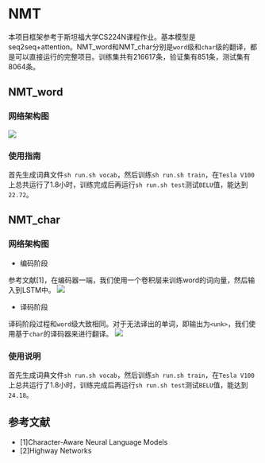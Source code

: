 # NMT
本项目框架参考于斯坦福大学CS224N课程作业。基本模型是seq2seq+attention。NMT_word和NMT_char分别是`word`级和`char`级的翻译，都是可以直接运行的完整项目。训练集共有216617条，验证集有851条，测试集有8064条。

## NMT_word

### 网络架构图

![](https://github.com/wxzcyy/NMT/blob/master/pictures/word_network.jpg)

### 使用指南

首先生成词典文件`sh run.sh vocab`，然后训练`sh run.sh train`，在`Tesla V100`上总共运行了1.8小时，训练完成后再运行`sh run.sh test`测试`BELU`值，能达到`22.72`。

## NMT_char

### 网络架构图
* 编码阶段

参考文献[1]，在编码器一端，我们使用一个卷积层来训练word的词向量，然后输入到LSTM中。
![](https://github.com/wxzcyy/NMT/blob/master/pictures/char_network_encoder.jpg)

* 译码阶段

译码阶段过程和`word`级大致相同。对于无法译出的单词，即输出为`<unk>`，我们使用基于`char`的译码器来进行翻译。
![](https://github.com/wxzcyy/NMT/blob/master/pictures/char_network_decoder.jpg)
### 使用说明
首先生成词典文件`sh run.sh vocab`，然后训练`sh run.sh train`，在`Tesla V100`上总共运行了1.8小时，训练完成后再运行`sh run.sh test`测试`BELU`值，能达到`24.18`。

## 参考文献
* [1]Character-Aware Neural Language Models
* [2]Highway Networks
